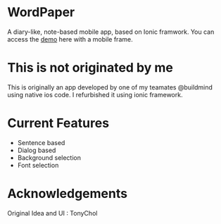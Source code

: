 # WordPaper
A diary-like, note-based mobile app, based on Ionic framwork. You can access the [demo](http://tonghu.info/#/demo/11) here with a mobile frame.

# This is not originated by me
  This is originally an app developed by one of my teamates @buildmind using native ios code. I refurbished it using ionic framework.

# Current Features
  * Sentence based
  * Dialog based
  * Background selection
  * Font selection

# Acknowledgements
  Original Idea and UI : TonyChol

